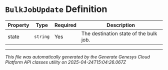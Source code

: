 # `BulkJobUpdate` Definition

| Property | Type | Required | Description |
|----------|------|----------|-------------|
| state | `string` | Yes | The destination state of the bulk job. |

---

*This file was automatically generated by the Generate Genesys Cloud Platform API classes utility on 2025-04-24T15:04:26.067Z*